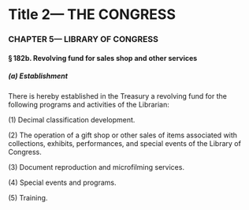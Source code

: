 
# Title 2— THE CONGRESS
### CHAPTER 5— LIBRARY OF CONGRESS
#### § 182b. Revolving fund for sales shop and other services
##### (a) Establishment

There is hereby established in the Treasury a revolving fund for the following programs and activities of the Librarian:

(1) Decimal classification development.

(2) The operation of a gift shop or other sales of items associated with collections, exhibits, performances, and special events of the Library of Congress.

(3) Document reproduction and microfilming services.

(4) Special events and programs.

(5) Training.
